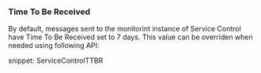 ### Time To Be Received

By default, messages sent to the monitorint instance of Service Control have Time To Be Received set to 7 days. This value can be overriden when needed using following API:

snippet: ServiceControlTTBR